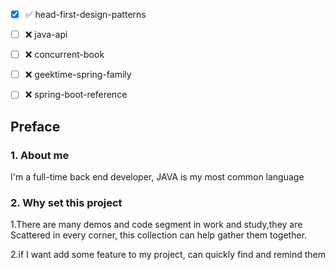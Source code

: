 
- [x] ✅ head-first-design-patterns
- [ ] ❌ java-api
- [ ] ❌ concurrent-book
- [ ] ❌ geektime-spring-family 
- [ ] ❌ spring-boot-reference 


## Preface

### 1. About me

I'm a full-time back end developer, JAVA is my most common language 

### 2. Why set this project

1.There are many demos and code segment in work and study,they are Scattered in every corner,
this collection can help gather them together.

2.if I want add some feature to my project,  can quickly find and remind them  
